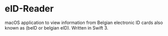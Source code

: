 # eID-Reader
macOS application to view information from Belgian electronic ID cards also known as (beID or belgian eID).
Written in Swift 3.
